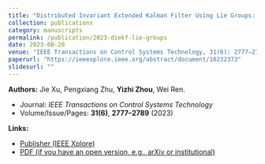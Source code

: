 ```yaml
---
title: "Distributed Invariant Extended Kalman Filter Using Lie Groups: Algorithm and Experiments"
collection: publications
category: manuscripts
permalink: /publication/2023-diekf-lie-groups
date: 2023-08-28
venue: "IEEE Transactions on Control Systems Technology, 31(6): 2777–2789"
paperurl: "https://ieeexplore.ieee.org/abstract/document/10232373"
slidesurl: ""
---
```


**Authors:** Jie Xu, Pengxiang Zhu, **Yizhi Zhou**, Wei Ren.  

- Journal: *IEEE Transactions on Control Systems Technology*  
- Volume/Issue/Pages: **31(6)**, **2777–2789** (2023)  

**Links:**  
- [Publisher (IEEE Xplore)](https://ieeexplore.ieee.org/)  
- [PDF (if you have an open version, e.g., arXiv or institutional)](https://example.com/your-open-pdf)  

